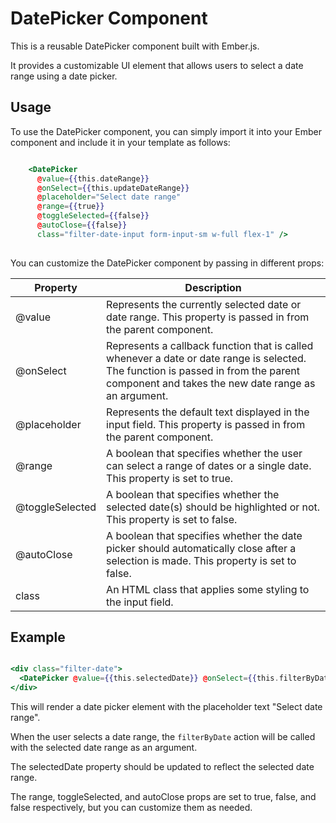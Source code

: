 # DatePicker Component

This is a reusable DatePicker component built with Ember.js. 

It provides a customizable UI element that allows users to select a date range using a date picker.

## Usage

To use the DatePicker component, you can simply import it into your Ember component and include it in your template as follows:

```hbs

    <DatePicker 
      @value={{this.dateRange}} 
      @onSelect={{this.updateDateRange}} 
      @placeholder="Select date range" 
      @range={{true}} 
      @toggleSelected={{false}} 
      @autoClose={{false}} 
      class="filter-date-input form-input-sm w-full flex-1" />
  
```

You can customize the DatePicker component by passing in different props:

| Property        | Description                                                                                                                                                                               |
|-----------------|-------------------------------------------------------------------------------------------------------------------------------------------------------------------------------------------|
| @value          | Represents the currently selected date or date range. This property is passed in from the parent component.                                                                               |
| @onSelect       | Represents a callback function that is called whenever a date or date range is selected. The function is passed in from the parent component and takes the new date range as an argument. |
| @placeholder    | Represents the default text displayed in the input field. This property is passed in from the parent component.                                                                           |
| @range          | A boolean that specifies whether the user can select a range of dates or a single date. This property is set to true.                                                                     |
| @toggleSelected | A boolean that specifies whether the selected date(s) should be highlighted or not. This property is set to false.                                                                        |
| @autoClose      | A boolean that specifies whether the date picker should automatically close after a selection is made. This property is set to false.                                                     |
| class           | An HTML class that applies some styling to the input field.                                                                                                                               |


## Example

```hbs

<div class="filter-date">
  <DatePicker @value={{this.selectedDate}} @onSelect={{this.filterByDate}} @placeholder="Select date range" @range={{true}} @toggleSelected={{false}} @autoClose={{false}} class="filter-date-input form-input-sm w-full flex-1" />
</div>

```

This will render a date picker element with the placeholder text "Select date range". 

When the user selects a date range, the `filterByDate` action will be called with the selected date range as an argument. 

The selectedDate property should be updated to reflect the selected date range. 

The range, toggleSelected, and autoClose props are set to true, false, and false respectively, but you can customize them as needed.
